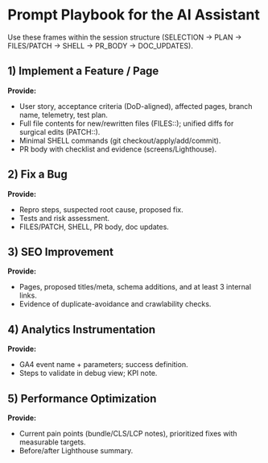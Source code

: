 # Prompt Playbook for the AI Assistant

Use these frames within the session structure (SELECTION → PLAN → FILES/PATCH → SHELL → PR_BODY → DOC_UPDATES).

## 1) Implement a Feature / Page
**Provide:**
- User story, acceptance criteria (DoD-aligned), affected pages, branch name, telemetry, test plan.
- Full file contents for new/rewritten files (FILES::); unified diffs for surgical edits (PATCH::).
- Minimal SHELL commands (git checkout/apply/add/commit).
- PR body with checklist and evidence (screens/Lighthouse).

## 2) Fix a Bug
**Provide:**
- Repro steps, suspected root cause, proposed fix.
- Tests and risk assessment.
- FILES/PATCH, SHELL, PR body, doc updates.

## 3) SEO Improvement
**Provide:**
- Pages, proposed titles/meta, schema additions, and at least 3 internal links.
- Evidence of duplicate-avoidance and crawlability checks.

## 4) Analytics Instrumentation
**Provide:**
- GA4 event name + parameters; success definition.
- Steps to validate in debug view; KPI note.

## 5) Performance Optimization
**Provide:**
- Current pain points (bundle/CLS/LCP notes), prioritized fixes with measurable targets.
- Before/after Lighthouse summary.
